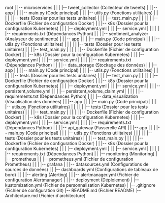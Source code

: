 root
|
|-- microservices
|    |
|    |-- tweet_collector (Collecteur de tweets)
|    |   |-- app
|    |   |   |-- main.py (Code principal)
|    |   |   |-- utils.py (Fonctions utilitaires)
|    |   |
|    |   |-- tests (Dossier pour les tests unitaires)
|    |   |   |-- test_main.py
|    |   |
|    |   |-- Dockerfile (Fichier de configuration Docker)
|    |   |-- k8s (Dossier pour la configuration Kubernetes)
|    |   |   |-- deployment.yml
|    |   |   |-- service.yml
|    |   |
|    |   |-- requirements.txt (Dépendances Python)
|    |
|    |-- sentiment_analyzer (Analyseur de sentiments)
|    |   |-- app
|    |   |   |-- main.py (Code principal)
|    |   |   |-- utils.py (Fonctions utilitaires)
|    |   |
|    |   |-- tests (Dossier pour les tests unitaires)
|    |   |   |-- test_main.py
|    |   |
|    |   |-- Dockerfile (Fichier de configuration Docker)
|    |   |-- k8s (Dossier pour la configuration Kubernetes)
|    |   |   |-- deployment.yml
|    |   |   |-- service.yml
|    |   |
|    |   |-- requirements.txt (Dépendances Python)
|    |
|    |-- data_storage (Stockage des données)
|    |   |-- app
|    |   |   |-- main.py (Code principal)
|    |   |   |-- utils.py (Fonctions utilitaires)
|    |   |
|    |   |-- tests (Dossier pour les tests unitaires)
|    |   |   |-- test_main.py
|    |   |
|    |   |-- Dockerfile (Fichier de configuration Docker)
|    |   |-- k8s (Dossier pour la configuration Kubernetes)
|    |   |   |-- deployment.yml
|    |   |   |-- service.yml
|    |   |   |-- persistent_volume.yml
|    |   |   |-- persistent_volume_claim.yml
|    |   |
|    |   |-- requirements.txt (Dépendances Python)
|    |
|    |-- data_visualization (Visualisation des données)
|    |   |-- app
|    |   |   |-- main.py (Code principal)
|    |   |   |-- utils.py (Fonctions utilitaires)
|    |   |
|    |   |-- tests (Dossier pour les tests unitaires)
|    |   |   |-- test_main.py
|    |   |
|    |   |-- Dockerfile (Fichier de configuration Docker)
|    |   |-- k8s (Dossier pour la configuration Kubernetes)
|    |   |   |-- deployment.yml
|    |   |   |-- service.yml
|    |   |
|    |   |-- requirements.txt (Dépendances Python)
|    |
|    |-- api_gateway (Passerelle API)
|    |   |-- app
|    |   |   |-- main.py (Code principal)
|    |   |   |-- utils.py (Fonctions utilitaires)
|    |   |
|    |   |-- tests (Dossier pour les tests unitaires)
|    |   |   |-- test_main.py
|    |   |
|    |   |-- Dockerfile (Fichier de configuration Docker)
|    |   |-- k8s (Dossier pour la configuration Kubernetes)
|    |   |   |-- deployment.yml
|    |   |   |-- service.yml
|    |   |
|    |   |-- requirements.txt (Dépendances Python)
|    |
|-- monitoring (Monitoring)
|    |-- prometheus
|    |   |-- prometheus.yml (Fichier de configuration Prometheus)
|    |
|    |-- grafana
|    |   |-- datasources.yml (Configurations de sources de données)
|    |   |-- dashboards.yml (Configurations de tableaux de bord)
|    |
|    |-- alerting (Alerting)
|    |   |-- alertmanager.yml (Fichier de configuration Alertmanager)
|    |
|-- deployment (Déploiement)
|    |-- kustomization.yml (Fichier de personnalisation Kubernetes)
|
|-- .gitignore (Fichier de configuration Git)
|-- README.md (Fichier README)
|-- Architecture.md (Fichier d'architecture)

